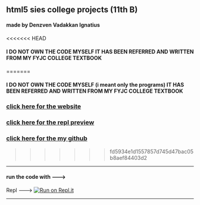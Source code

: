 ## html5 sies college projects (11th B)
#### made by Denzven Vadakkan Ignatius
<<<<<<< HEAD
#### I DO NOT OWN THE CODE MYSELF IT HAS BEEN REFERRED AND WRITTEN FROM MY FYJC COLLEGE TEXTBOOK
=======
#### I DO NOT OWN THE CODE MYSELF (i meant only the programs) IT HAS BEEN REFERRED AND WRITTEN FROM MY FYJC COLLEGE TEXTBOOK
### [click here for the website](https://html5collegeprograms.denzvenignatius.repl.co/ "HTML programs site")

### [click here for the repl preview](https://repl.it/@DenzvenIgnatius/html-sies-college-basics "repl.it preview ")

### [click here for the my github](https://github.com/denzven/HTML5_college_programs "github site")

>>>>>>> fd5934e1d1557857d745d47bac05b8aef84403d2
---

#### run the code with --->

Repl ---> [![Run on Repl.it](https://repl.it/badge/github/denzven/HTML5_college_programs)](https://repl.it/github/denzven/HTML5_college_programs)

---
